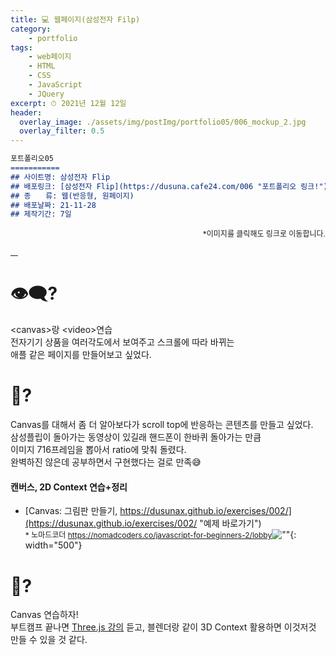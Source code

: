```yaml
---
title: 💻 웹페이지(삼성전자 Filp)
category: 
    - portfolio
tags: 
    - web페이지
    - HTML
    - CSS
    - JavaScript
    - JQuery
excerpt: ⏱ 2021년 12월 12일
header:
  overlay_image: ./assets/img/postImg/portfolio05/006_mockup_2.jpg
  overlay_filter: 0.5
---
```

<style>
    .imgBox>*:first-child {
        width: calc(50% - 10px);
        flex: 1 1 calc(50% - 10px);
    }
</style>

```markdown
포트폴리오05
===========
## 사이트명: 삼성전자 Flip
## 배포링크: [삼성전자 Flip](https://dusuna.cafe24.com/006 "포트폴리오 링크!")
## 종　　류: 웹(반응형, 원페이지)
## 배포날짜: 21-11-28
## 제작기간: 7일
```
<p style="font-size: 12px; text-align: right;">
    *이미지를 클릭해도 링크로 이동합니다.
</p>
<div class="imgBox">
    <a href="https://dusuna.cafe24.com/006/">
        <img src="https://dusunax.github.io/git_blog/assets/img/postImg/portfolio05/006_mockup_1.jpg" alt="">
    </a>
    <a href="https://dusuna.cafe24.com/006/">
        <img src="https://dusunax.github.io/git_blog/assets/img/postImg/portfolio05/006_mockup_4.jpg" alt="">
    </a>
    <a href="https://dusuna.cafe24.com/006/">
        <img src="https://dusunax.github.io/git_blog/assets/img/postImg/portfolio05/006_mockup_2.jpg" alt="">
    </a>
    <a href="https://dusuna.cafe24.com/006/">
        <img src="https://dusunax.github.io/git_blog/assets/img/postImg/portfolio05/006_mockup_3.jpg" alt="">
    </a>
</div>

# 👁‍🗨?
&lt;canvas&gt;랑 &lt;video&gt;연습  
전자기기 상품을 여러각도에서 보여주고 스크롤에 따라 바뀌는  
애플 같은 페이지를 만들어보고 싶었다.

# 💬?  
Canvas를 대해서 좀 더 
알아보다가 scroll top에 반응하는 콘텐츠를 만들고 싶었다.  
삼성플립이 돌아가는 동영상이 있길래 핸드폰이 한바퀴 돌아가는 만큼  
이미지 716프레임을 뽑아서 ratio에 맞춰 돌렸다.  
완벽하진 않은데 공부하면서 구현했다는 걸로 만족😅  

#### 캔버스, 2D Context 연습+정리
- [Canvas: 그림판 만들기, https://dusunax.github.io/exercises/002/](https://dusunax.github.io/exercises/002/ "예제 바로가기")  
<span style="font-size: 12px; line-height: 1">* 노마드코더 https://nomadcoders.co/javascript-for-beginners-2/lobby</span>![""](https://dusuna.cafe24.com/PDF/%EC%97%B0%EC%8A%B5002_pdf.png){: width="500"}


# 💭?
Canvas 연습하자!   
부트캠프 끝나면 [Three.js 강의](https://www.udemy.com/course/threejs-tutorials/ "udemy") 듣고, 블렌더랑 같이 3D Context 활용하면 이것저것 만들 수 있을 것 같다.

